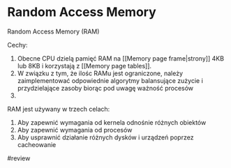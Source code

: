 # Random Access Memory
Random Access Memory (RAM) 

Cechy:
1. Obecne CPU dzielą pamięć RAM na [[Memory page frame|strony]] 4KB lub 8KB i korzystają z [[Memory page tables]].
2. W związku z tym, że ilośc RAMu jest ograniczone, należy zaimplementować odpowiednie algorytmy balansujące zużycie i przydzielające zasoby biorąc pod uwagę ważność procesów
3. 

RAM jest używany w trzech celach:
1. Aby zapewnić wymagania od kernela odnośnie różnych obiektów
2. Aby zapewnić wymagania od procesów
3. Aby usprawnić działanie różnych dysków i urządzeń poprzez cacheowanie




#review